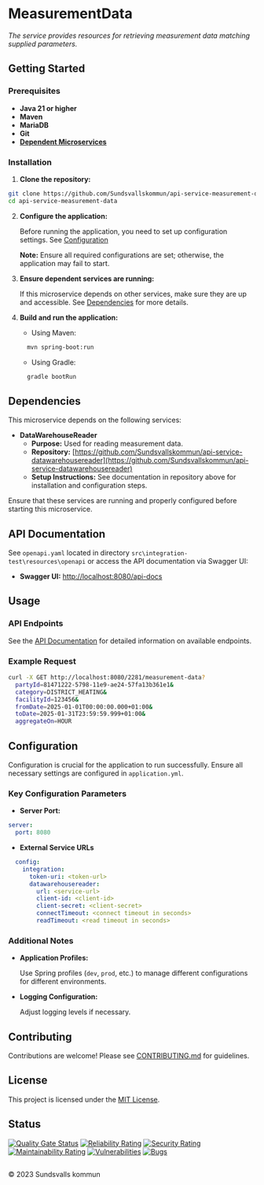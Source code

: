 # MeasurementData

_The service provides resources for retrieving measurement data matching supplied parameters._

## Getting Started

### Prerequisites

- **Java 21 or higher**
- **Maven**
- **MariaDB**
- **Git**
- **[Dependent Microservices](#dependencies)**

### Installation

1. **Clone the repository:**

```bash
git clone https://github.com/Sundsvallskommun/api-service-measurement-data.git
cd api-service-measurement-data
```

2. **Configure the application:**

   Before running the application, you need to set up configuration settings.
   See [Configuration](#configuration)

   **Note:** Ensure all required configurations are set; otherwise, the application may fail to start.

3. **Ensure dependent services are running:**

   If this microservice depends on other services, make sure they are up and accessible. See [Dependencies](#dependencies) for more details.

4. **Build and run the application:**

   - Using Maven:

   ```bash
     mvn spring-boot:run
   ```

   - Using Gradle:

   ```bash
     gradle bootRun
   ```

## Dependencies

This microservice depends on the following services:

- **DataWarehouseReader**
  - **Purpose:** Used for reading measurement data.
  - **Repository:** [https://github.com/Sundsvallskommun/api-service-datawarehousereader](https://github.com/Sundsvallskommun/api-service-datawarehousereader)
  - **Setup Instructions:** See documentation in repository above for installation and configuration steps.

Ensure that these services are running and properly configured before starting this microservice.

## API Documentation

See `openapi.yaml` located in directory `src\integration-test\resources\openapi` or access the API documentation via Swagger UI:

- **Swagger UI:** [http://localhost:8080/api-docs](http://localhost:8080/api-docs)

## Usage

### API Endpoints

See the [API Documentation](#api-documentation) for detailed information on available endpoints.

### Example Request

```bash
curl -X GET http://localhost:8080/2281/measurement-data?
  partyId=81471222-5798-11e9-ae24-57fa13b361e1&
  category=DISTRICT_HEATING&
  facilityId=123456&
  fromDate=2025-01-01T00:00:00.000+01:00&
  toDate=2025-01-31T23:59:59.999+01:00&
  aggregateOn=HOUR
```

## Configuration

Configuration is crucial for the application to run successfully. Ensure all necessary settings are configured in `application.yml`.

### Key Configuration Parameters

- **Server Port:**

```yaml
server:
  port: 8080
```

- **External Service URLs**

```yaml
  config:
    integration:
      token-uri: <token-url>
      datawarehousereader:
        url: <service-url>
        client-id: <client-id>
        client-secret: <client-secret>
        connectTimeout: <connect timeout in seconds>
        readTimeout: <read timeout in seconds>
```

### Additional Notes

- **Application Profiles:**

  Use Spring profiles (`dev`, `prod`, etc.) to manage different configurations for different environments.

- **Logging Configuration:**

  Adjust logging levels if necessary.

## Contributing

Contributions are welcome! Please see [CONTRIBUTING.md](https://github.com/Sundsvallskommun/.github/blob/main/.github/CONTRIBUTING.md) for guidelines.

## License

This project is licensed under the [MIT License](LICENSE).

## Status

[![Quality Gate Status](https://sonarcloud.io/api/project_badges/measure?project=Sundsvallskommun_api-service-measurement-data&metric=alert_status)](https://sonarcloud.io/summary/overall?id=Sundsvallskommun_api-service-measurement-data)
[![Reliability Rating](https://sonarcloud.io/api/project_badges/measure?project=Sundsvallskommun_api-service-measurement-data&metric=reliability_rating)](https://sonarcloud.io/summary/overall?id=Sundsvallskommun_api-service-measurement-data)
[![Security Rating](https://sonarcloud.io/api/project_badges/measure?project=Sundsvallskommun_api-service-measurement-data&metric=security_rating)](https://sonarcloud.io/summary/overall?id=Sundsvallskommun_api-service-measurement-data)
[![Maintainability Rating](https://sonarcloud.io/api/project_badges/measure?project=Sundsvallskommun_api-service-measurement-data&metric=sqale_rating)](https://sonarcloud.io/summary/overall?id=Sundsvallskommun_api-service-measurement-data)
[![Vulnerabilities](https://sonarcloud.io/api/project_badges/measure?project=Sundsvallskommun_api-service-measurement-data&metric=vulnerabilities)](https://sonarcloud.io/summary/overall?id=Sundsvallskommun_api-service-measurement-data)
[![Bugs](https://sonarcloud.io/api/project_badges/measure?project=Sundsvallskommun_api-service-measurement-data&metric=bugs)](https://sonarcloud.io/summary/overall?id=Sundsvallskommun_api-service-measurement-data)

## 

&copy; 2023 Sundsvalls kommun
